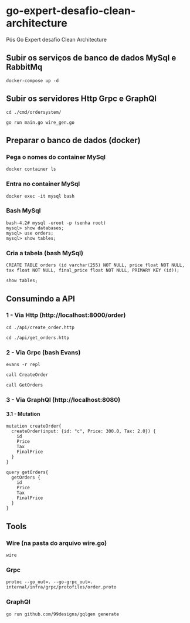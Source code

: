 # go-expert-desafio-clean-architecture
Pós Go Expert desafio Clean Architecture

## Subir os serviços de banco de dados MySql e RabbitMq
```
docker-compose up -d 
```

## Subir os servidores Http Grpc e GraphQl
```
cd ./cmd/ordersystem/
```
```
go run main.go wire_gen.go
```

## Preparar o banco de dados (docker)

### Pega o nomes do container MySql
```
docker container ls
```

### Entra no container MySql
```
docker exec -it mysql bash
```
### Bash MySql
```
bash-4.2# mysql -uroot -p (senha root)
mysql> show databases;
mysql> use orders;
mysql> show tables;
```

### Cria a tabela (bash MySql)
```
CREATE TABLE orders (id varchar(255) NOT NULL, price float NOT NULL, tax float NOT NULL, final_price float NOT NULL, PRIMARY KEY (id));
```
``` 
show tables;
```
## Consumindo a API

### 1 - Via Http (http://localhost:8000/order)
```
cd ./api/create_order.http
```
```
cd ./api/get_orders.http
```

### 2 - Via Grpc (bash Evans)
```
evans -r repl
```
```
call CreateOrder
```
```
call GetOrders
```

### 3 - Via GraphQl (http://localhost:8080)

#### 3.1 - Mutation
```
mutation createOrder{
  createOrder(input: {id: "c", Price: 300.0, Tax: 2.0}) {
    id
    Price
    Tax
    FinalPrice
  } 
}
```
```
query getOrders{
  getOrders {
    id
    Price
    Tax
    FinalPrice
  } 
}
```
## Tools

### Wire (na pasta do arquivo wire.go)
```
wire 
```

### Grpc
```
protoc --go_out=. --go-grpc_out=. internal/infra/grpc/protofiles/order.proto
```

### GraphQl
```
go run github.com/99designs/gqlgen generate
```

